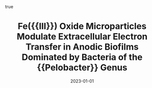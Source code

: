 ---
id: philipponFeIIIOxide2023
title: Fe({{III}}) Oxide Microparticles Modulate Extracellular Electron Transfer in
  Anodic Biofilms Dominated by Bacteria of the {{Pelobacter}} Genus
date: '2023-01-01'
authors:
- Philippon, Timothé and Ait-Itto, Fatima-Zahra and Monfort, Alicia and Barrière,
  Frédéric and Behan, James A.
doi: 10.1016/j.bioelechem.2023.108394
publication: 'In: *Bioelectrochemistry* 151'
publication_types:
- '1'
selected: false
tags: []
projects: []
math: true

---
